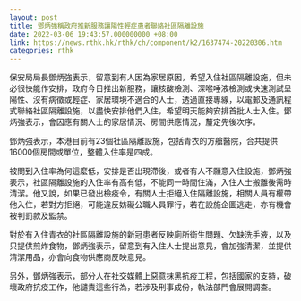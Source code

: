 ```yaml
---
layout: post
title: 鄧炳強稱政府推新服務讓陽性輕症患者聯絡社區隔離設施
date: 2022-03-06 19:43:57.000000000 +08:00
link: https://news.rthk.hk/rthk/ch/component/k2/1637474-20220306.htm
categories: rthk
---
```


保安局局長鄧炳強表示，留意到有人因為家居原因，希望入住社區隔離設施，但未必很快能作安排，政府今日推出新服務，讓核酸檢測、深喉唾液檢測或快速測試呈陽性、沒有病徵或輕症、家居環境不適合的人士，透過直接專線，以電郵及通訊程式聯絡社區隔離設施，以盡快安排他們入住，希望明天能夠安排首批人士入住。鄧炳強表示，會因應有關人士的家居情況、房間供應情況，釐定先後次序。

鄧炳強表示，本港目前有23個社區隔離設施，包括青衣的方艙醫院，合共提供16000個房間或單位，整體入住率是四成。

被問到入住率為何這麼低，安排是否出現滯後，或者有人不願意入住設施，鄧炳強表示，社區隔離設施的入住率有高有低，不能同一時間住滿，入住人士搬離後需時清潔。他又說，如果已發出檢疫令，有關人士拒絕入住隔離設施，相關人員有權帶他入住，若對方拒絕，可能違反妨礙公職人員罪行，若在設施企圖逃走，亦有機會被判罰款及監禁。

對於有入住青衣的社區隔離設施的新冠患者反映廁所衛生問題、欠缺洗手液，以及只提供煎炸食物，鄧炳強表示，留意到有入住人士提出意見，會加強清潔，並提供清潔用品，亦會向食物供應商反映意見。

另外，鄧炳強表示，部分人在社交媒體上惡意抹黑抗疫工程，包括國家的支持，破壞政府抗疫工作，他譴責這些行為，若涉及刑事成份，執法部門會展開調查。
